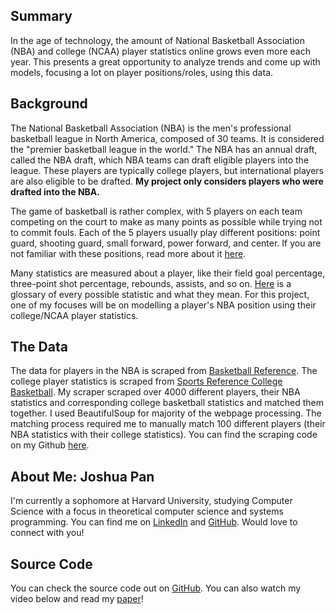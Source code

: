 ## Summary

In the age of technology, the amount of National Basketball Association (NBA) and college (NCAA) player statistics online grows even more each year. This presents a great opportunity to analyze trends and come up with models, focusing a lot on player positions/roles, using this data.

## Background

The National Basketball Association (NBA) is the men's professional basketball league in North America, composed of 30 teams. It is considered the "premier basketball league in the world." The NBA has an annual draft, called the NBA draft, which NBA teams can draft eligible players into the league. These players are typically college players, but international players are also eligible to be drafted. **My project only considers players who were drafted into the NBA.**

The game of basketball is rather complex, with 5 players on each team competing on the court to make as many points as possible while trying not to commit fouls. Each of the 5 players usually play different positions: point guard, shooting guard, small forward, power forward, and center. If you are not familiar with these positions, read more about it [here](https://en.wikipedia.org/wiki/Basketball_positions).

Many statistics are measured about a player, like their field goal percentage, three-point shot percentage, rebounds, assists, and so on. [Here](https://www.basketball-reference.com/about/glossary.html) is a glossary of every possible statistic and what they mean. For this project, one of my focuses will be on modelling a player's NBA position using their college/NCAA player statistics.

## The Data

The data for players in the NBA is scraped from [Basketball Reference](https://www.basketball-reference.com). The college player statistics is scraped from [Sports Reference College Basketball](https://www.sports-reference.com/cbb/). My scraper scraped over 4000 different players, their NBA statistics and corresponding college basketball statistics and matched them together. I used BeautifulSoup for majority of the webpage processing. The matching process required me to manually match 100 different players (their NBA statistics with their college statistics). You can find the scraping code on my Github [here](https://github.com/lonerz/nba_college_stat_analysis/tree/master/scraper_stuff).

## About Me: Joshua Pan

I'm currently a sophomore at Harvard University, studying Computer Science with a focus in theoretical computer science and systems programming. You can find me on [LinkedIn](https://www.linkedin.com/in/joshuadpan/) and [GitHub](https://github.com/lonerz). Would love to connect with you!

## Source Code

You can check the source code out on [GitHub](https://github.com/lonerz/nba_college_stat_analysis/). You can also watch my video below and read my [paper](https://joshuapan.shinyapps.io/nba_college_stat_analysis/report.pdf)!
